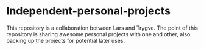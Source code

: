 # Independent-personal-projects

This repository is a collaboration between Lars and Trygve.
The point of this repository is sharing awesome personal projects with one and other, also backing up the projects for potential later uses.

